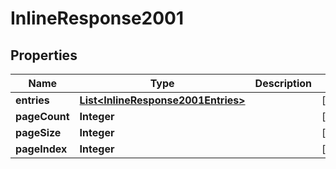 
# InlineResponse2001

## Properties
Name | Type | Description | Notes
------------ | ------------- | ------------- | -------------
**entries** | [**List&lt;InlineResponse2001Entries&gt;**](InlineResponse2001Entries.md) |  |  [optional]
**pageCount** | **Integer** |  |  [optional]
**pageSize** | **Integer** |  |  [optional]
**pageIndex** | **Integer** |  |  [optional]



